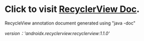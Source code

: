 # Click to visit [RecyclerView Doc](https://reone.github.io/recycleviewdoc/).
RecycleView annotation document generated using "java -doc"

*version：'androidx.recyclerview:recyclerview:1.1.0'*
